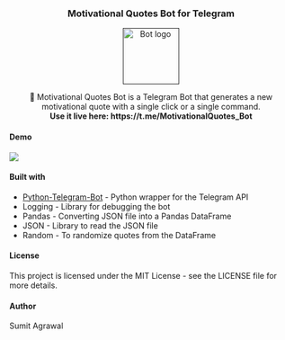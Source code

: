 <h3 align="center">Motivational Quotes Bot for Telegram</h3>

<p align="center">
  <a href="" rel="noopener">
 <img src="https://i.imgur.com/2BSc2O0.png" alt="Bot logo" height = "100" weight = "100"></a>
</p>

<p align="center"> 🤖 Motivational Quotes Bot is a Telegram Bot that generates a new motivational quote with a single click or a single command.
    <br> 
  <b>Use it live here: https://t.me/MotivationalQuotes_Bot</b>
</p>

<h4> Demo </h4>

<img src = "https://i.imgur.com/A0DGCS8.gif">

<h4> Built with </h4>

* [Python-Telegram-Bot](https://python-telegram-bot.org/) - Python wrapper for the Telegram API
* Logging - Library for debugging the bot
* Pandas - Converting JSON file into a Pandas DataFrame
* JSON - Library to read the JSON file
* Random - To randomize quotes from the DataFrame

<h4> License </h4>

This project is licensed under the MIT License - see the LICENSE file for more details.

<h4> Author </h4>

Sumit Agrawal
